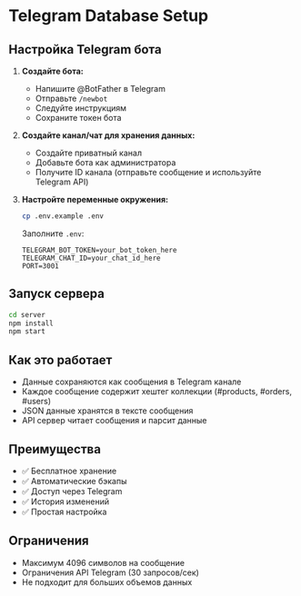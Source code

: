 # Telegram Database Setup

## Настройка Telegram бота

1. **Создайте бота:**
   - Напишите @BotFather в Telegram
   - Отправьте `/newbot`
   - Следуйте инструкциям
   - Сохраните токен бота

2. **Создайте канал/чат для хранения данных:**
   - Создайте приватный канал
   - Добавьте бота как администратора
   - Получите ID канала (отправьте сообщение и используйте Telegram API)

3. **Настройте переменные окружения:**
   ```bash
   cp .env.example .env
   ```
   
   Заполните `.env`:
   ```
   TELEGRAM_BOT_TOKEN=your_bot_token_here
   TELEGRAM_CHAT_ID=your_chat_id_here
   PORT=3001
   ```

## Запуск сервера

```bash
cd server
npm install
npm start
```

## Как это работает

- Данные сохраняются как сообщения в Telegram канале
- Каждое сообщение содержит хештег коллекции (#products, #orders, #users)
- JSON данные хранятся в тексте сообщения
- API сервер читает сообщения и парсит данные

## Преимущества

- ✅ Бесплатное хранение
- ✅ Автоматические бэкапы
- ✅ Доступ через Telegram
- ✅ История изменений
- ✅ Простая настройка

## Ограничения

- Максимум 4096 символов на сообщение
- Ограничения API Telegram (30 запросов/сек)
- Не подходит для больших объемов данных